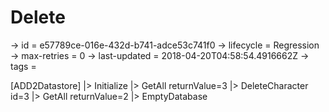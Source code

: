 # Delete

-> id = e57789ce-016e-432d-b741-adce53c741f0
-> lifecycle = Regression
-> max-retries = 0
-> last-updated = 2018-04-20T04:58:54.4916662Z
-> tags = 

[ADD2Datastore]
|> Initialize
|> GetAll returnValue=3
|> DeleteCharacter id=3
|> GetAll returnValue=2
|> EmptyDatabase
~~~
